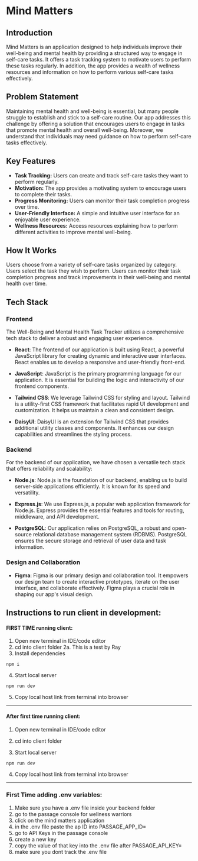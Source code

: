 # Mind Matters

## Introduction
Mind Matters is an application designed to help individuals improve their well-being and mental health by providing a structured way to engage in self-care tasks. It offers a task tracking system to motivate users to perform these tasks regularly. In addition, the app provides a wealth of wellness resources and information on how to perform various self-care tasks effectively.

## Problem Statement
Maintaining mental health and well-being is essential, but many people struggle to establish and stick to a self-care routine. Our app addresses this challenge by offering a solution that encourages users to engage in tasks that promote mental health and overall well-being. Moreover, we understand that individuals may need guidance on how to perform self-care tasks effectively.

## Key Features
- **Task Tracking:** Users can create and track self-care tasks they want to perform regularly.
- **Motivation:** The app provides a motivating system to encourage users to complete their tasks.
- **Progress Monitoring:** Users can monitor their task completion progress over time.
- **User-Friendly Interface:** A simple and intuitive user interface for an enjoyable user experience.
- **Wellness Resources:** Access resources explaining how to perform different activities to improve mental well-being.

## How It Works
Users choose from a variety of self-care tasks organized by category. Users select the task they wish to perform. Users can monitor their task completion progress and track improvements in their well-being and mental health over time.

## Tech Stack

### Frontend
The Well-Being and Mental Health Task Tracker utilizes a comprehensive tech stack to deliver a robust and engaging user experience.

- **React**: The frontend of our application is built using React, a powerful JavaScript library for creating dynamic and interactive user interfaces. React enables us to develop a responsive and user-friendly front-end.

- **JavaScript**: JavaScript is the primary programming language for our application. It is essential for building the logic and interactivity of our frontend components.

- **Tailwind CSS**: We leverage Tailwind CSS for styling and layout. Tailwind is a utility-first CSS framework that facilitates rapid UI development and customization. It helps us maintain a clean and consistent design.

- **DaisyUI**: DaisyUI is an extension for Tailwind CSS that provides additional utility classes and components. It enhances our design capabilities and streamlines the styling process.

### Backend
For the backend of our application, we have chosen a versatile tech stack that offers reliability and scalability:

- **Node.js**: Node.js is the foundation of our backend, enabling us to build server-side applications efficiently. It is known for its speed and versatility.

- **Express.js**: We use Express.js, a popular web application framework for Node.js. Express provides the essential features and tools for routing, middleware, and API development.

- **PostgreSQL**: Our application relies on PostgreSQL, a robust and open-source relational database management system (RDBMS). PostgreSQL ensures the secure storage and retrieval of user data and task information.

### Design and Collaboration
- **Figma**: Figma is our primary design and collaboration tool. It empowers our design team to create interactive prototypes, iterate on the user interface, and collaborate effectively. Figma plays a crucial role in shaping our app's visual design.

## Instructions to run client in development:

#### FIRST TIME running client:

1. Open new terminal in IDE/code editor
2. cd into client folder
2a. This is a test by Ray
3. Install dependencies

```
npm i
```

4. Start local server

```
npm run dev
```

5. Copy local host link from terminal into browser

---

#### After first time running client:

1. Open new terminal in IDE/code editor

2. cd into client folder

3. Start local server

```
npm run dev
```

4. Copy local host link from terminal into browser

---


### First Time adding .env variables:
1. Make sure you have a .env file inside your backend folder
2. go to the passage console for wellness warriors
3. click on the mind matters application
4. in the .env file paste the ap ID into PASSAGE_APP_ID=
5. go to API Keys in the passage console
6. create a new key 
7. copy the value of that key into the .env file after PASSAGE_API_KEY=
8. make sure you dont track the .env file 

